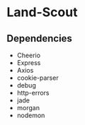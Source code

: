 # Land-Scout

## Dependencies
* Cheerio
* Express
* Axios 
* cookie-parser
* debug
* http-errors
* jade
* morgan
* nodemon
